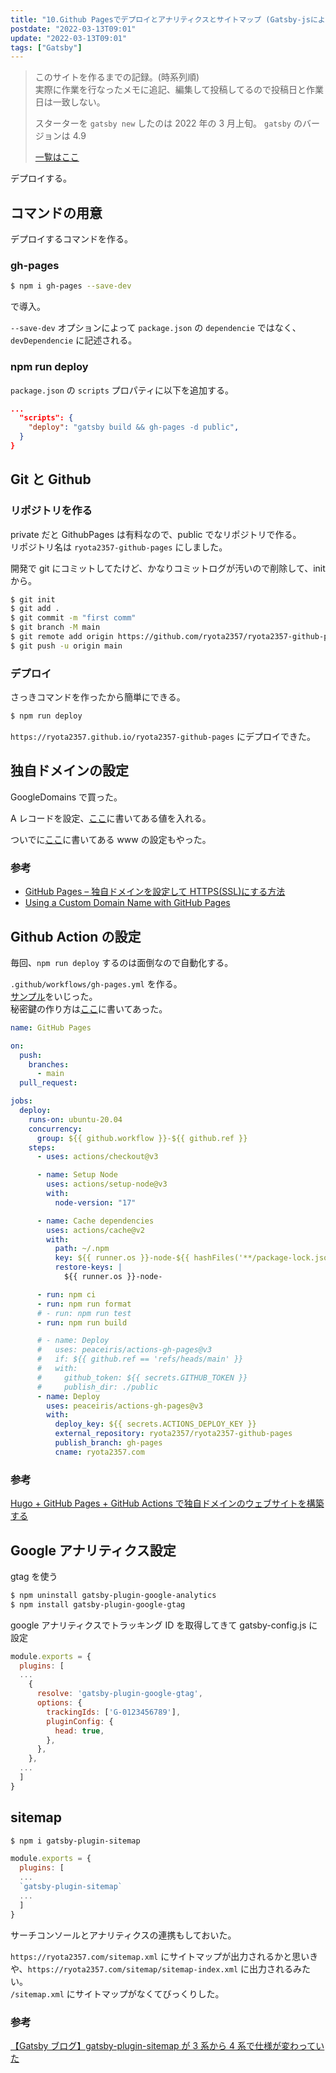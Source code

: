 ```yaml
---
title: "10.Github Pagesでデプロイとアナリティクスとサイトマップ (Gatsby-jsによるサイト構築記録)"
postdate: "2022-03-13T09:01"
update: "2022-03-13T09:01"
tags: ["Gatsby"]
---
```


> このサイトを作るまでの記録。(時系列順)  
> 実際に作業を行なったメモに追記、編集して投稿してるので投稿日と作業日は一致しない。
>
> スターターを `gatsby new` したのは 2022 年の 3 月上旬。
> `gatsby` のバージョンは 4.9
>
> [一覧はここ](../gatsby-site-create-log0/)

デプロイする。

## コマンドの用意

デプロイするコマンドを作る。

### gh-pages

```sh
$ npm i gh-pages --save-dev
```

で導入。

`--save-dev` オプションによって `package.json` の `dependencie` ではなく、`devDependencie` に記述される。

### npm run deploy

`package.json` の `scripts` プロパティに以下を追加する。

```json
...
  "scripts": {
    "deploy": "gatsby build && gh-pages -d public",
  }
}
```

## Git と Github

### リポジトリを作る

private だと GithubPages は有料なので、public でなリポジトリで作る。  
リポジトリ名は `ryota2357-github-pages` にしました。

開発で git にコミットしてたけど、かなりコミットログが汚いので削除して、init から。

```sh
$ git init
$ git add .
$ git commit -m "first comm"
$ git branch -M main
$ git remote add origin https://github.com/ryota2357/ryota2357-github-pages.git
$ git push -u origin main
```

### デプロイ

さっきコマンドを作ったから簡単にできる。

```sh
$ npm run deploy
```

`https://ryota2357.github.io/ryota2357-github-pages` にデプロイできた。

## 独自ドメインの設定

GoogleDomains で買った。

A レコードを設定、[ここ](https://docs.github.com/ja/pages/configuring-a-custom-domain-for-your-github-pages-site/managing-a-custom-domain-for-your-github-pages-site#configuring-an-apex-domain)に書いてある値を入れる。

ついでに[ここ](https://docs.github.com/ja/pages/configuring-a-custom-domain-for-your-github-pages-site/managing-a-custom-domain-for-your-github-pages-site#configuring-an-apex-domain-and-the-www-subdomain-variant)に書いてある www の設定もやった。

### 参考

- [GitHub Pages – 独自ドメインを設定して HTTPS(SSL)にする方法](https://howpon.com/7674)
- [Using a Custom Domain Name with GitHub Pages](https://medium.com/@isphinxs/using-a-custom-domain-name-with-github-pages-c9cdc2084d54)

## Github Action の設定

毎回、`npm run deploy` するのは面倒なので自動化する。

`.github/workflows/gh-pages.yml` を作る。  
[サンプル](https://github.com/peaceiris/actions-gh-pages#%EF%B8%8F-gatsby)をいじった。  
秘密鍵の作り方は[ここ](https://github.com/peaceiris/actions-gh-pages#%EF%B8%8F-create-ssh-deploy-key)に書いてあった。

```yml
name: GitHub Pages

on:
  push:
    branches:
      - main
  pull_request:

jobs:
  deploy:
    runs-on: ubuntu-20.04
    concurrency:
      group: ${{ github.workflow }}-${{ github.ref }}
    steps:
      - uses: actions/checkout@v3

      - name: Setup Node
        uses: actions/setup-node@v3
        with:
          node-version: "17"

      - name: Cache dependencies
        uses: actions/cache@v2
        with:
          path: ~/.npm
          key: ${{ runner.os }}-node-${{ hashFiles('**/package-lock.json') }}
          restore-keys: |
            ${{ runner.os }}-node-

      - run: npm ci
      - run: npm run format
      # - run: npm run test
      - run: npm run build

      # - name: Deploy
      #   uses: peaceiris/actions-gh-pages@v3
      #   if: ${{ github.ref == 'refs/heads/main' }}
      #   with:
      #     github_token: ${{ secrets.GITHUB_TOKEN }}
      #     publish_dir: ./public
      - name: Deploy
        uses: peaceiris/actions-gh-pages@v3
        with:
          deploy_key: ${{ secrets.ACTIONS_DEPLOY_KEY }}
          external_repository: ryota2357/ryota2357-github-pages
          publish_branch: gh-pages
          cname: ryota2357.com
```

### 参考

[Hugo + GitHub Pages + GitHub Actions で独自ドメインのウェブサイトを構築する](https://zenn.dev/nikaera/articles/hugo-github-actions-for-github-pages)

## Google アナリティクス設定

gtag を使う

```sh
$ npm uninstall gatsby-plugin-google-analytics
$ npm install gatsby-plugin-google-gtag
```

google アナリティクスでトラッキング ID を取得してきて gatsby-config.js に設定

```js
module.exports = {
  plugins: [
  ...
    {
      resolve: 'gatsby-plugin-google-gtag',
      options: {
        trackingIds: ['G-0123456789'],
        pluginConfig: {
          head: true,
        },
      },
    },
  ...
  ]
}
```

## sitemap

```sh
$ npm i gatsby-plugin-sitemap
```

```js
module.exports = {
  plugins: [
  ...
  `gatsby-plugin-sitemap`
  ...
  ]
}
```

サーチコンソールとアナリティクスの連携もしておいた。

`https://ryota2357.com/sitemap.xml` にサイトマップが出力されるかと思いきや、`https://ryota2357.com/sitemap/sitemap-index.xml` に出力されるみたい。  
`/sitemap.xml` にサイトマップがなくてびっくりした。

### 参考

[【Gatsby ブログ】gatsby-plugin-sitemap が 3 系から 4 系で仕様が変わっていた](https://takagi.blog/diff-v3-and-v4-of-gatsby-plugin-sitemap/)
